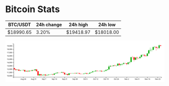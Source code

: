 # Bitcoin Stats

BTC/USDT|24h change|24h high|24h low|
|---|---|---|---|
|$18990.65|3.20%|$19418.97|$18018.00|

<img src="./chart.svg">

